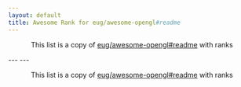 ```yaml
---
layout: default
title: Awesome Rank for eug/awesome-opengl#readme
---
```


<p align="center">
	This list is a copy of <a href="https://github.com/eug/awesome-opengl#readme">eug/awesome-opengl#readme</a> with ranks
</p>
---
---
<p align="center">
	This list is a copy of <a href="https://github.com/eug/awesome-opengl#readme">eug/awesome-opengl#readme</a> with ranks
</p>
